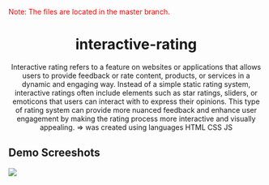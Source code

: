 <p style="color:red;">Note: The files are located in the master branch.</p>

<h1 align="center">interactive-rating</h1>
<p align="center">Interactive rating refers to a feature on websites or applications that allows users to provide feedback or rate content, products, or services in a dynamic and engaging way. Instead of a simple static rating system, interactive ratings often include elements such as star ratings, sliders, or emoticons that users can interact with to express their opinions. This type of rating system can provide more nuanced feedback and enhance user engagement by making the rating process more interactive and visually appealing. => was created using languages HTML CSS JS</p>

<h2>Demo Screeshots</h2>
<img src="https://github.com/the-artist-web/interactive-rating/assets/162612001/81e73f90-419e-4a46-a5ac-7ee3cb026340">
